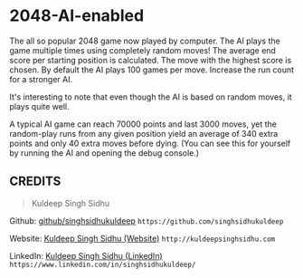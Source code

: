 # 2048-AI-enabled
The all so popular 2048 game now played by computer.
The AI plays the game multiple times using completely random moves! The average end score per starting position is calculated. The move with the highest score is chosen. By default the AI plays 100 games per move. Increase the run count for a stronger AI.

It's interesting to note that even though the AI is based on random moves, it plays quite well. 

A typical AI game can reach 70000 points and last 3000 moves, yet the random-play runs from any given position yield an average of 340 extra points and only 40 extra moves before dying. (You can see this for yourself by running the AI and opening the debug console.)

## CREDITS

>Kuldeep Singh Sidhu

Github: [github/singhsidhukuldeep](https://github.com/singhsidhukuldeep)
`https://github.com/singhsidhukuldeep`

Website: [Kuldeep Singh Sidhu (Website)](http://kuldeepsinghsidhu.com)
`http://kuldeepsinghsidhu.com`

LinkedIn: [Kuldeep Singh Sidhu (LinkedIn)](https://www.linkedin.com/in/singhsidhukuldeep/)
`https://www.linkedin.com/in/singhsidhukuldeep/`
